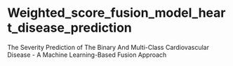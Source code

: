 # Weighted_score_fusion_model_heart_disease_prediction
The Severity Prediction of The Binary And Multi-Class Cardiovascular Disease - A Machine Learning-Based Fusion  Approach
